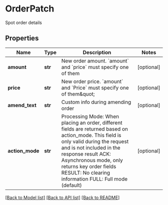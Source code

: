 # OrderPatch

Spot order details
## Properties
Name | Type | Description | Notes
------------ | ------------- | ------------- | -------------
**amount** | **str** | New order amount. &#x60;amount&#x60; and &#x60;price&#x60; must specify one of them | [optional] 
**price** | **str** | New order price. &#x60;amount&#x60; and &#x60;Price&#x60; must specify one of them\&quot; | [optional] 
**amend_text** | **str** | Custom info during amending order | [optional] 
**action_mode** | **str** | Processing Mode: When placing an order, different fields are returned based on action_mode. This field is only valid during the request and is not included in the response result ACK: Asynchronous mode, only returns key order fields RESULT: No clearing information FULL: Full mode (default) | [optional] 

[[Back to Model list]](../README.md#documentation-for-models) [[Back to API list]](../README.md#documentation-for-api-endpoints) [[Back to README]](../README.md)



